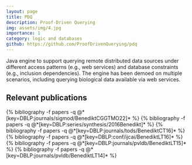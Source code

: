 ```yaml
---
layout: page
title: PDQ
description: Proof-Driven Querying
img: assets/img/4.jpg
importance: 1
category: logic and databases
github: https://github.com/ProofDrivenQuerying/pdq
---
```


Java engine to support querying remote distributed data sources under different access patterns (e.g., web services) and database constraints (e.g., inclusion dependencies). The engine has been demoed on multiple scenarios, including querying biological data available via web services.

## Relevant publications
<div class="publications">
  {% bibliography -f papers -q @*[key=DBLP:journals/sigmod/BenediktCGGTMO22]* %}
  {% bibliography -f papers -q @*[key=DBLP:series/synthesis/2016Benedikt]* %}
  {% bibliography -f papers -q @*[key=DBLP:journals/tods/BenediktCT16]* %}
  {% bibliography -f papers -q @*[key=DBLP:conf/ijcai/BenediktLT16]* %}
  {% bibliography -f papers -q @*[key=DBLP:journals/pvldb/BenediktLT15]* %}
  {% bibliography -f papers -q @*[key=DBLP:journals/pvldb/BenediktLT14]* %}
</div>
